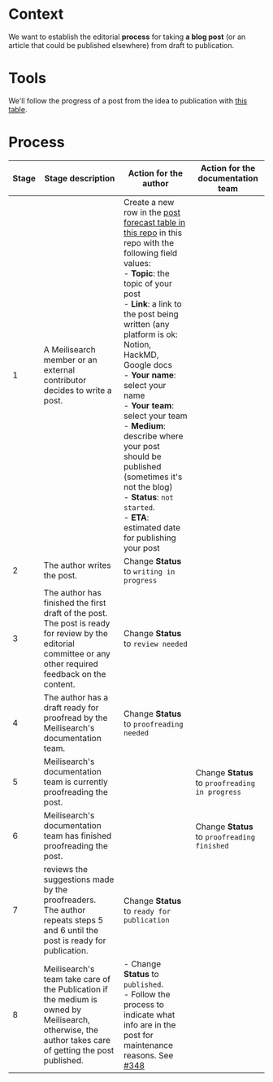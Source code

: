 # Context
We want to establish the editorial **process** for taking **a blog post** (or an article that could be published elsewhere) from draft to publication.

# Tools
We'll follow the progress of a post from the idea to publication with [this table](https://github.com/meilisearch/devrel/blob/main/communication/post_forecast.md).

# Process

| Stage | Stage description | Action for the author | Action for the documentation team |
|---|---|---|---|
| 1 | A Meilisearch member or an external contributor decides to write a post. | Create a new row in the [post forecast table in this repo](https://github.com/meilisearch/devrel/blob/main/communication/post_forecast.md) in this repo with the following field values:<br>- **Topic**: the topic of your post<br>- **Link**: a link to the post being written (any platform is ok: Notion, HackMD, Google docs<br>- **Your name**: select your name<br>- **Your team**: select your team<br>- **Medium**: describe where your post should be published (sometimes it's not the blog)<br>- **Status**: `not started`.<br>- **ETA**: estimated date for publishing your post |  |
| 2 | The author writes the post. | Change **Status** to `writing in progress` |  |
| 3 | The author has finished the first draft of the post.<br>The post is ready for review by the editorial committee or any other required feedback on the content. | Change **Status** to `review needed` |  |
| 4 | The author has a draft ready for proofread by the Meilisearch's documentation team. | Change **Status** to `proofreading needed` |  |
| 5 | Meilisearch's documentation team is currently proofreading the post. |  | Change **Status** to `proofreading in progress` |
| 6 | Meilisearch's documentation team has finished proofreading the post. |  | Change **Status** to `proofreading finished` |
| 7 | reviews the suggestions made by the proofreaders.<br>The author repeats steps 5 and 6 until the post is ready for publication. | Change **Status** to `ready for publication` |  |
| 8 | Meilisearch's team take care of the Publication if the medium is owned by Meilisearch,<br>otherwise, the author takes care of getting the post published. | - Change **Status** to `published`.<br>- Follow the process to indicate what info are in the post for maintenance reasons. See [#348](https://github.com/meilisearch/devrel/issues/348) |  |
